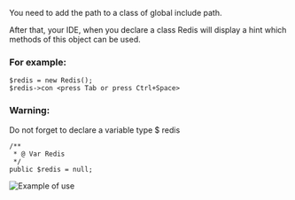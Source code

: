 You need to add the path to a class of global include path.

After that, your IDE, when you declare a class Redis will display a hint which methods of this object can be used.

### For example:

	$redis = new Redis();
	$redis->con <press Tab or press Ctrl+Space>

### Warning:

Do not forget to declare a variable type $ redis

	/**
	 * @ Var Redis
	 */
	public $redis = null;

![Example of use](https://github.com/ukko/phpredis-phpdoc/blob/master/redisphp.png)
